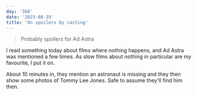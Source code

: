 ```yaml
---
day: '368'
date: '2023-08-19'
title: 'On spoilers by casting'
---
```


> Probably spoilers for Ad Astra

I read something today about films where nothing happens, and Ad Astra was mentioned a few times. As slow films about nothing in particular are my favourite, I put it on.

About 10 minutes in, they mention an astronaut is missing and they then show some photos of Tommy Lee Jones. Safe to assume they'll find him then.
